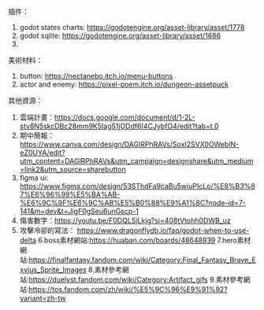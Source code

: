 插件：
1. godot states charts: https://godotengine.org/asset-library/asset/1778
2. godot sqlite: https://godotengine.org/asset-library/asset/1686
3. 

美術材料：
1. button: https://nectanebo.itch.io/menu-buttons
2. actor and enemy: https://pixel-poem.itch.io/dungeon-assetpuck

其他資源：
1. 雲端計畫：https://docs.google.com/document/d/1-2L-stv8N5skcDBc28mm9K5Iag51jODdf6I4CJybfO4/edit?tab=t.0
2. 期中簡報：https://www.canva.com/design/DAGlRPhRAVs/SoxI2SVX0OWeblN-eZ0UYA/edit?utm_content=DAGlRPhRAVs&utm_campaign=designshare&utm_medium=link2&utm_source=sharebutton
3. figma ui: https://www.figma.com/design/53SThdFa9caBu5wiuPIcLo/%E8%B3%87%E6%96%99%E5%BA%AB-%E6%9C%9F%E6%9C%AB%E5%B0%88%E9%A1%8C?node-id=7-141&m=dev&t=JigF0gSeu6unGscp-1
4. 傷害數字：https://youtu.be/F0DQLSiLkjg?si=408tVtohh0DWB_uz
5. 攻擊冷卻的寫法：
https://www.dragonflydb.io/faq/godot-when-to-use-delta
6.boss素材網站:https://huaban.com/boards/48648939
7.hero素材網站:https://finalfantasy.fandom.com/wiki/Category:Final_Fantasy_Brave_Exvius_Sprite_Images
8.素材參考網站:https://duelyst.fandom.com/wiki/Category:Artifact_gifs
9.素材參考網站:https://tos.fandom.com/zh/wiki/%E5%9C%96%E9%91%92?variant=zh-tw